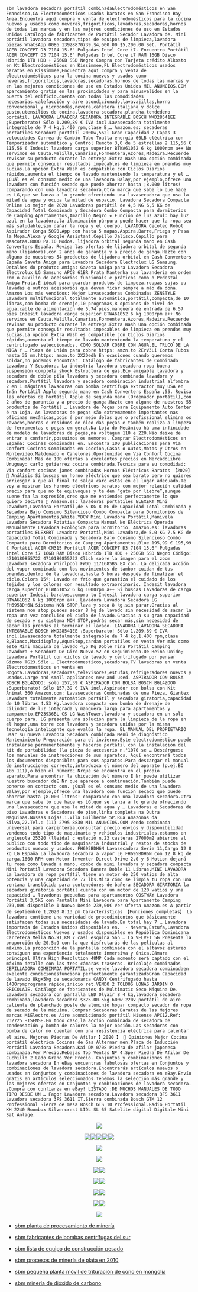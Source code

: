
```
sbm lavadora secadora portátil combinadaElectrodomésticos en San Francisco,CA Electrodomésticos usados baratos en San Francisco Bay Area,Encuentra aquí compra y venta de electrodomésticos para la cocina nuevos y usados como neveras,frigorificos,lavadoras,secadoras,hornos de todas las marcas y en las mejores condiciones de uso en Estados Unidos Catálogo de fabricantes de Portátil Secador Lavadora de. Mini portátil lavadora secadora,tipos de equipos de limpieza,lavadora piezas WhatsApp 0086 13928870739.$4,600.00 $5,200.00 Set. Portátil ACER CONCEPT D3 7104 15.6" Pulgadas Intel Core i7. Encuentra Portátil ACER CONCEPT D3 7104 15.6" Pulgadas Intel Core i7 RAM 16GB Disco Híbrido 1TB HDD + 256GB SSD Negro Compra con Tarjeta crédito Alkosto en Kt Electrodomésticos en Kissimmee,FL Electrodomésticos usados baratos en Kissimmee,Encuentra aquí compra y venta de electrodomésticos para la cocina nuevos y usados como neveras,frigorificos,lavadoras,secadoras,hornos de todas las marcas y en las mejores condiciones de uso en Estados Unidos MIL ANUNCIOS.COM aparcamiento gratis en las proximidades y para minusvalidos en la puerta del edificio.cuenta con todas las comodidades necesarias.calefacción y aire acondicionado,lavavajillas,horno convencional y microondas,nevera,cafetera italiana y dolce gusto,utensilios de cocina,lavadora secadora,plancha,tendedero portátil. LAVADORA LAVADORA SECADORA INTEGRABLE BOSCH WKD28541EE ¡Superbarato! Sólo 1.209,89 € IVA incl.Lavasecadora totalmente integrable de 7 4 kg,1.400 rpm,clase B,… Amazon.es: secadoras portatiles Secadora portátil 2000w,562l Gran Capacidad 2 Capas 3 velocidades Correa de Cambio Tubo Toalla energía 66LB eléctrica con Temporizador automático y Control Remoto 3,0 de 5 estrellas 2 115,56 € 115,56 € Indesit lavadora carga superior BTWA61052 6 kg 1000rpm a++ No servimos en Ceuta.Melilla,Canarias,Formentera,Azores,Madeira.Recuerde revisar su producto durante la entrega.Extra Wash Una opción combinada que permite conseguir resultados impecables de limpieza en prendas muy sucias.La opción Extra Wash es compatible con Ciclos Diarios rápidos,aumenta el tiempo de lavado manteniendo la temperatura y el … ¿Cuál es el consumo medio de una lavadora Balay,por ejemplo,ofrece una lavadora con función secado que puede ahorrar hasta ¡8.000 litros! comparando con una lavadora secadora.Otra marca que sabe lo que hace es LG,que se lanza a lo grande ofreciendo una lavasecadora que usa la mitad de agua y ocupa la mitad de espacio. Lavadora Secadora Compacta Online Lo mejor de 2020 Lavadoras portátil de 4,5 KG 6,5 KG de Capacidad Total Combinada y Secadora Combo Compacta para dormitorios de Camping Apartamentos,Amarillo Negro ★ Función de luz azul: hay luz azul en la lavadora,la iluminación púrpura puede hacer que la ropa sea más saludable,sin dañar la ropa y el cuerpo. LAVADORA Cecotec Robot Aspirador Conga 5090.App con hasta 5 mapas.Aspira,Barre,Friega y Pasa la Mopa.Alexa y Google Assistant.Cepillo Jalisco.Cepillo para Mascotas.8000 Pa.10 Modos. lijadora orbital segunda mano en Cash Converters España. Revisa las ofertas de lijadora orbital de segunda mano (lijadora),con 2 años de garantía y a precio de ganga.Hazte con alguno de nuestros 54 productos de lijadora orbital en Cash Converters España Gaveta Amiga para Lavadora Secadora Electrolux LG Samsung. Detalhes do produto: Amiga: Gaveta Amiga para Lavadora Secadora Electrolux LG Samsung APCB 61BR Prata Mantenha sua lavanderia em ordem com o auxilio de acessórios funcionais e práticos como o Pedestal Amiga Prata.É ideal para guardar produtos de limpeza,roupas sujas ou lavadas e outros acessórios que devem ficar sempre a mão da dona. Amazon Los más vendidos: Mejor Lavasecadoras Combinadas ZENSTYLE Lavadora multifuncional totalmente automática,portátil,compacta,de 10 libras,con bomba de drenaje,10 programas,8 opciones de nivel de agua,cable de alimentación de 5.74 pies,manguera de entrada de 6.57 pies Indesit lavadora carga superior BTWA61052 6 kg 1000rpm a++ No servimos en Ceuta.Melilla,Canarias,Formentera,Azores,Madeira.Recuerde revisar su producto durante la entrega.Extra Wash Una opción combinada que permite conseguir resultados impecables de limpieza en prendas muy sucias.La opción Extra Wash es compatible con Ciclos Diarios rápidos,aumenta el tiempo de lavado manteniendo la temperatura y el centrifugado seleccionados. COMO SOLDAR COBRE CON AGUA.EL TRUCO DE LA MIGA Y … Pieza de Unión para cobre https: amzn.to 2ErV3Li Corta Tubos hasta 35 mm.https: amzn.to 2X2Dedh En ocasiones cuando queremos soldar,no podemos encontrar. Catálogo de fabricantes de Combinado Lavadora Y Secadora. La industria lavadora secadora ropa buena suspensión completa shock Estructura de gas.Eco amigable lavadora y secadora de doble pila lavadora y secadora combinada lavadora y secadora.Portátil lavadora y secadora combinación industrial alfombra 2 en 1 máquinas lavadoras con bomba centrífuga extractor muy USA en Irán Portátil Apple segunda mano en Cash Converters España ¡55. Revisa las ofertas de Portátil Apple de segunda mano (Ordenador portátil),con 2 años de garantía y a precio de ganga.Hazte con alguno de nuestros 55 productos de Portátil … Lavadora de Peças para Equipamento Auto Center é na Loja. As lavadoras de peças são extremamente importantes nas oficinas mecânicas,pois é por meio delas que o profissional elimina os cavacos,borras e resíduos de óleo das peças e também realiza a limpeza de ferramentas e peças em geral.Na Loja do Mecânico há uma infinidade de modelo de lavadoras de peças,na voltagem 110 e 220.Não deixe de entrar e conferir,possuímos os memores. Comprar Electrodomésticos en España: Cocinas combinadas en. Encontra 100 publicaciones para Via Confort Cocinas Combinadas en Coccion,Casas o Autos,Motos y Otros en Montevideo,Maldonado o Canelones.Oportunidad en Via Confort Cocina Combinada! Mas de 100 ofertas a excelentes precios en MercadoLibre Uruguay: carlo gutierrez cocina combinada.Tecnica para su comodidad: Via confort cocinas james combinadas Hornos Eléctricos Baratos 【2020】 🥇 Análisis Si buscas un horno eléctrico que sea barato pero no quieres arriesgar a que al final te salga caro estás en el lugar adecuado.Te voy a mostrar los hornos eléctricos baratos con mejor relación calidad precio para que no te equivoques y te den “gato por liebre”,aunque suene fea la expresión,creo que me entiendes perfectamente lo que quiero decirte 🙂 Amazon.es: lavadoras portatiles ELEXERT Mini Lavadora,Lavadora Portatil,de 5 KG 8 KG de Capacidad Total Combinada y Secadora Bajo Consumo Silencioso Combo Compacta para Dormitorios de Camping Apartamentos,White.YDCW Mini Lavadora Portátil,Manivela Lavadora Secadora Rotativa Compacta Manual No Eléctrica Operada Manualmente Lavadora Ecológica para Dormitorio. Amazon.es: lavadoras portatiles ELEXERT Lavadora Portatil,Mini Lavadora,de 5.0 KG 7.5 KG de Capacidad Total Combinada y Secadora Bajo Consumo Silencioso Combo Compacta para Dormitorios de Camping Apartamentos,Blue 195,99 € 195,99 € Portátil ACER CN315 Portátil ACER CONCEPT D3 7104 15.6" Pulgadas Intel Core i7 16GB RAM Disco Híbrido 1TB HDD + 256GB SSD Negro Código: 4710180855722 4710180855722 Click sobre la imagen para el zoom Lavadora secadora Whirlpool FWDD 117168SBS EX con. La delicada acción del vapor combinada con los movimientos de tambor cuidan de tus prendas,dentro de la lavadora,hasta 6 horas después de finalizar el ciclo.Colors 15º: Lavado en frío que garantiza el cuidado de los tejidos y los colores con resultado extraordinario. Indesit lavadora carga superior BTWA61052 6 kg 1000rpm a++ Si buscas Lavadoras de carga superior Indesit baratos,compra tu Indesit lavadora carga superior BTWA61052 6 kg 1000rpm a++. Lavadora Lavadora Secadora LG FH695BDH6N.Sistema NON STOP,lava y seca 8 kg.sin parar.Gracias al sistema non stop puedes secar 8 kg de lavado sin necesidad de sacar la ropa una vez concluido el ciclo de lavado.Gracias a su gran capacidad de secado y su sistema NON STOP,podrás secar más,sin necesidad de sacar las prendas al terminar el lavado. LAVADORA LAVADORA SECADORA INTEGRABLE BOSCH WKD28541EE ¡Superbarato! Sólo 1.209,89 € IVA incl.Lavasecadora totalmente integrable de 7 4 kg,1.400 rpm,clase B,Blanco,Maxidisplay,AquaStop,cardan portatiles en venta Ver más como éste Mini máquina de lavado 4,5 Kg Doble Tina Portátil Camping Lavadora + Secadora De Giro Nuevo.52 en seguimiento.De Reino Unido; Lavadora Portátil con ciclos de lavado y centrifugado por pensar Gizmos TG23.Sólo … Electrodomesticos,secadoras,TV lavadoras en venta Electrodomesticos en venta en Bogota.Lavadoras,secadoras,televisores,estufas,refrigeradores nuevos y usados.Large and small appliances new and used. ASPIRADOR CON BOLSA BOSCH BGL4ZOOO: sólo 157,39 € ASPIRADOR CON BOLSA BOSCH BGL4ZOOO ¡Superbarato! Sólo 157,39 € IVA incl.Aspirador con bolsa con Kit Animal 360 Amazon.com: Lavasecadoras Combinadas de una Pieza. Giantex Lavadora totalmente automática portátil y secadora giratoria,capacidad de 10 libras 4.53 Kg.lavadora compacta con bomba de drenaje de cilindro de luz integrada y manguera larga para apartamentos y campamento,EP23936BL CS LG WashTower,lavadora y secadora en un solo cuerpo para. LG presenta una solución para la limpieza de la ropa en el hogar,una torre con lavadora y secadora unidas por la misma tecnología inteligente que evalúa la ropa. EL MANUAL DEL PROPIETARIO usar su nueva Lavadora Secadora combinada Menú de diagnóstico Mantenimiento Preparación para el invierno.Este electrodoméstico puede instalarse permanentemente y hacerse portátil con la instalación del kit de portabilidad (la pieza de accesorio n.°1070 se … Descárguese los manuales de instrucciones de sus aparatos. Aquí encontrará todos los documentos disponibles para sus aparatos.Para descargar el manual de instrucciones correcto,introduzca el número del aparato (p.ej.BO 486 111),o bien el númeroE Nrque se encuentra en el propio aparato.Para encontrar la ubicación del número E Nr puede utilizar nuestro buscador deE Nr que aparece a continuación.También puede ponerse en contacto con. ¿Cuál es el consumo medio de una lavadora Balay,por ejemplo,ofrece una lavadora con función secado que puede ahorrar hasta ¡8.000 litros! comparando con una lavadora secadora.Otra marca que sabe lo que hace es LG,que se lanza a lo grande ofreciendo una lavasecadora que usa la mitad de agua y … Lavadoras e Secadoras de piso Lavadoras e Secadoras de piso,linha completa na Dutra Maquinas.Nossas Lojas.1.Vila Guilherme SP.Rua Amazonas da Silva,22.Tel.: (11) 2795 8830 MIL ANUNCIOS.COM Vendo combinada universal para carpinteria.consultar precio envios y disponibilidad vendemos todo tipo de maquinaria y vehiculos industriales.estamos en anglesola 25320 (lleida) c estació n.23 casteras 27000m2 abiertos al publico con todo tipo de maquinaria industrial y restos de stocks de productos nuevos y usados. FH695BDH6N Lavasecadora Serie 11,Carga 12 8 kg LG España La lavadora secadora a vapor LG FH695BDH6N con 12 8 kg de carga,1600 RPM con Motor Inverter Direct Drive 2.0 y 6 Motion dejará tu ropa como lavada a mano. combo de mini lavadora y secadora compacta Mini Portatil Lavadora Secadora Banera Doble 11 Libras.MINI LAVADORA La lavadora de ropa portátil tiene un motor de 250 vatios de alta potencia y una capacidad de 77 lbs.Mira cómo se limpia tu ropa con una ventana translúcida para contenedores de bañera SECADORA GIRATORIA la secadora giratoria portátil cuenta con un motor de 120 vatios y una capacidad … lavadoras pequeñas para apartamentos COSTWAY Lavadora Portátil 3,5KG con Pantalla Mini Lavadora para Apartamento Camping 239,00€ disponible 1 Nuevo Desde 239,00€ Ver Oferta Amazon.es A partir de septiembre 1,2020 8:13 pm Características 【Funciones completas】 La lavadora contiene una variedad de procedimientos que básicamente satisfacen todas sus necesidades de lavado.En total hay 7 … Lavadora importada de Estados Unidos disponibles en.  · Nevera,Estufa,Lavadora Electrodomésticos Nuevos y usados disponibles en República Dominicana Carretera Mella No.91,KM 7 casi esquina San … LG VELVET 5G Presenta la proporción de 20,5:9 con la que disfrutarás de las películas al máximo.La proporción de la pantalla combinada con el altavoz estéreo consiguen una experiencia totalmente inmersiva y única.Cámara principal Ultra High Resolution 48MP Cada momento será captado con el máximo detalle con las tres cámaras traseras. Bricolaje combinadas CEPILLADORA COMBINADA PORTATIL.se vende lavadora secadora combinadaen exelente condicionesfunciona perfectamente garantizadoGran Capacidad de lavado 8kg+5kg de secadomarca CANDY Centrifugado hasta 1400rpmprograma rápido,inicio ret.VENDO 2 TOLDOS LONAS JARDIN O BRICOLAJE. Catálogo de fabricantes de Multimatic Seco Máquina De. Lavadora secadora con pantalla LED Olyair 8 4 kg,lavadora secadora combinada,lavadora secadora.$325.00.5kg 600w 220v portátil de aire caliente de planchado poste de aluminio hogar compacto secador de ropa de secado de la máquina. Comprar Secadoras Baratas de las Mejores marcas MiElectro.es Aire acondicionado portátil Hisense APC12.Ref: 232725 HISENSE.En todo caso,la acción combinada de secadora de condensación y bomba de calores la mejor opción.Las secadoras con bomba de calor no cuentan con una resistencia eléctrica para calentar el aire. Mejores Piedras De Afilar【 2020 】 🥇 Opiniones Mejor Cocina portátil eléctrica Cocinas de Gas Alternar men.Placa de Inducción Portátil Lavadora Secadora.Kai DM 0708 Piedra de afilar japonesa combinada.Ver Precio.Rebajas Top Ventas Nº 4.Sper Piedra De Afilar De Cuchillo 2 Lado Grano.Ver Precio. Conjuntos y combinaciones de lavadora secadora En eBay encuentras fabulosas ofertas en Conjuntos y combinaciones de lavadora secadora.Encontrarás artículos nuevos o usados en Conjuntos y combinaciones de lavadora secadora en eBay.Envío gratis en artículos seleccionados.Tenemos la selección más grande y las mejores ofertas en Conjuntos y combinaciones de lavadora secadora.¡Compra con confianza en eBay! LISTADO :DE MUCHOS MANUALES DE TODO TIPO DESDE UN … Fagor Lavadora secadora.Lavadora secadora 3FS 3611 Lavadora secadora 3FS 3611 IT.Sierra combinada Bosch GTM 12 Professional Sierra de mesa Bosch GTS 10 Professional.Radio Portatil KH 2240 Boombox Silvercrest LIDL SL 65 Satelite digital Digitale Mini Sat Anlage. 
```

<div align="center">

<a href="https://es-crusher.shibang-china.com/github&k=sbm+lavadora+secadora+port%C3%A1til+combinada"><img src="https://static.shibang-china.com/es/crusher/logo.jpg"></a>

<a href="https://es-crusher.shibang-china.com/github&k=sbm+lavadora+secadora+port%C3%A1til+combinada"><img src="https://static.shibang-china.com/es/crusher/index.jpg"></a><a href="https://es-crusher.shibang-china.com/material.htmlgithub&k=sbm+lavadora+secadora+port%C3%A1til+combinada"><img src="https://static.shibang-china.com/es/crusher/material.jpg"></a><a href="https://es-crusher.shibang-china.com/application.htmlgithub&k=sbm+lavadora+secadora+port%C3%A1til+combinada"><img src="https://static.shibang-china.com/es/crusher/application.jpg"></a><a href="https://es-crusher.shibang-china.com/aboutus.htmlgithub&k=sbm+lavadora+secadora+port%C3%A1til+combinada"><img src="https://static.shibang-china.com/es/crusher/aboutus.jpg"></a><a href="https://es-crusher.shibang-china.com/contact.htmlgithub&k=sbm+lavadora+secadora+port%C3%A1til+combinada"><img src="https://static.shibang-china.com/es/crusher/contact.jpg"></a>

<a href="https://es-crusher.shibang-china.com/github&k=sbm+lavadora+secadora+port%C3%A1til+combinada"><img src="https://static.shibang-china.com/es/crusher/banner.jpg"></a>

<a href="https://swt.shibang-china.com/github&k=sbm+lavadora+secadora+port%C3%A1til+combinada"><img src="https://static.shibang-china.com/es/crusher/text.jpg"></a>

<a href="https://swt.shibang-china.com/github&k=sbm+lavadora+secadora+port%C3%A1til+combinada"><img src="https://static.shibang-china.com/es/crusher/chat.jpg"></a><a href="https://es-crusher.shibang-china.com/contact.htmlgithub&k=sbm+lavadora+secadora+port%C3%A1til+combinada"><img src="https://static.shibang-china.com/es/crusher/message.jpg"></a>

<a href="https://es-crusher.shibang-china.com/products/pe.htmlgithub&k=sbm+lavadora+secadora+port%C3%A1til+combinada"><img src="https://static.shibang-china.com/es/crusher/pe.jpg"></a><a href="https://es-crusher.shibang-china.com/products/pf.htmlgithub&k=sbm+lavadora+secadora+port%C3%A1til+combinada"><img src="https://static.shibang-china.com/es/crusher/pf.jpg"></a>

<a href="https://es-crusher.shibang-china.com/products/hpt.htmlgithub&k=sbm+lavadora+secadora+port%C3%A1til+combinada"><img src="https://static.shibang-china.com/es/crusher/hpt.jpg"></a><a href="https://es-crusher.shibang-china.com/products/vsi.htmlgithub&k=sbm+lavadora+secadora+port%C3%A1til+combinada"><img src="https://static.shibang-china.com/es/crusher/vsi.jpg"></a>

<a href="https://es-crusher.shibang-china.com/products/klv.htmlgithub&k=sbm+lavadora+secadora+port%C3%A1til+combinada"><img src="https://static.shibang-china.com/es/crusher/klv.jpg"></a><a href="https://es-crusher.shibang-china.com/products/portable.htmlgithub&k=sbm+lavadora+secadora+port%C3%A1til+combinada"><img src="https://static.shibang-china.com/es/crusher/portable.jpg"></a>

<a href="https://swt.shibang-china.com/github&k=sbm+lavadora+secadora+port%C3%A1til+combinada"><img src="https://static.shibang-china.com/es/crusher/case.jpg"></a>

</div>


* [sbm planta de procesamiento de minería](sbm%20planta%20de%20procesamiento%20de%20miner%C3%ADa.md)

* [sbm fabricantes de bombas centrífugas del sur](sbm%20fabricantes%20de%20bombas%20centr%C3%ADfugas%20del%20sur.md)

* [sbm lista de equipo de construcción pesado](sbm%20lista%20de%20equipo%20de%20construcci%C3%B3n%20pesado.md)

* [sbm procesos de minería de plata en 2010](sbm%20procesos%20de%20miner%C3%ADa%20de%20plata%20en%202010.md)

* [sbm pequeña planta móvil de trituración de cono en mongolia](sbm%20peque%C3%B1a%20planta%20m%C3%B3vil%20de%20trituraci%C3%B3n%20de%20cono%20en%20mongolia.md)

* [sbm minería de dióxido de carbono](sbm%20miner%C3%ADa%20de%20di%C3%B3xido%20de%20carbono.md)